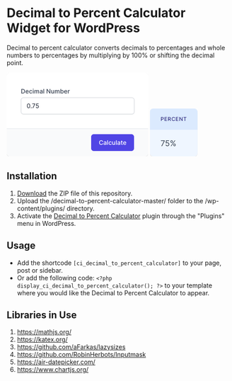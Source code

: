 # Decimal to Percent Calculator Widget for WordPress

Decimal to percent calculator converts decimals to percentages and whole numbers to percentages by multiplying by 100% or shifting the decimal point.

![Decimal to Percent Calculator Input Form](/assets/images/screenshot-1.png "Decimal to Percent Calculator Input Form")
![Decimal to Percent Calculator Calculation Results](/assets/images/screenshot-2.png "Decimal to Percent Calculator Calculation Results")

## Installation

1. [Download](https://github.com/pub-calculator-io/decimal-to-percent-calculator/archive/refs/heads/master.zip) the ZIP file of this repository.
2. Upload the /decimal-to-percent-calculator-master/ folder to the /wp-content/plugins/ directory.
3. Activate the [Decimal to Percent Calculator](https://www.calculator.io/decimal-to-percent-calculator/ "Decimal to Percent Calculator Homepage") plugin through the "Plugins" menu in WordPress.

## Usage
* Add the shortcode `[ci_decimal_to_percent_calculator]` to your page, post or sidebar.
* Or add the following code: `<?php display_ci_decimal_to_percent_calculator(); ?>` to your template where you would like the Decimal to Percent Calculator to appear.

## Libraries in Use
1. https://mathjs.org/
2. https://katex.org/
3. https://github.com/aFarkas/lazysizes
4. https://github.com/RobinHerbots/Inputmask
5. https://air-datepicker.com/
6. https://www.chartjs.org/
